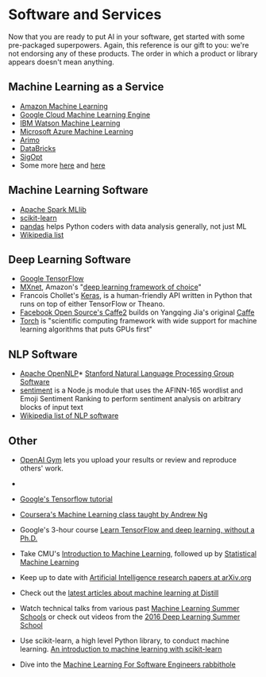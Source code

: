 # Software and Services

Now that you are ready to put AI in your software, get started with some pre-packaged superpowers. Again, this reference is our gift to you: we're not endorsing any of these products. The order in which a product or library appears doesn't mean anything. 

## Machine Learning as a Service
* [Amazon Machine Learning](https://aws.amazon.com/machine-learning/)
* [Google Cloud Machine Learning Engine](https://cloud.google.com/ml-engine/)
* [IBM Watson Machine Learning](https://developer.ibm.com/clouddataservices/docs/ibm-watson-machine-learning/)
* [Microsoft Azure Machine Learning](https://azure.microsoft.com/en-us/services/machine-learning/)
* [Arimo](https://arimo.com/)
* [DataBricks](https://databricks.com/)
* [SigOpt](https://sigopt.com/)
* Some more [here](https://www.quora.com/What-are-the-best-machine-learning-as-a-service-MLaaS-companies-and-startups) and [here](http://www.butleranalytics.com/20-machine-learning-service-platforms/)

## Machine Learning Software
* [Apache Spark MLlib](http://spark.apache.org/mllib/)
* [scikit-learn](http://scikit-learn.org/stable/)
* [pandas](http://pandas.pydata.org/) helps Python coders with data analysis generally, not just ML
* [Wikipedia list](https://en.wikipedia.org/wiki/Machine_learning#Software)

## Deep Learning Software
* [Google TensorFlow](https://www.tensorflow.org/)
* [MXnet](http://mxnet.io/), Amazon's "[deep learning framework of choice](http://www.allthingsdistributed.com/2016/11/mxnet-default-framework-deep-learning-aws.html)"
* Francois Chollet's [Keras](https://keras.io/), is a human-friendly API written in Python that runs on top of either TensorFlow or Theano. 
* [Facebook Open Source's Caffe2](https://caffe2.ai/) builds on Yangqing Jia's original [Caffe](http://caffe.berkeleyvision.org/)
* [Torch](http://torch.ch/) is "scientific computing framework with wide support for machine learning algorithms that puts GPUs first"

## NLP Software
* [Apache OpenNLP](https://opennlp.apache.org/)* [Stanford Natural Language Processing Group Software](https://nlp.stanford.edu/software/)
* [sentiment](https://github.com/thisandagain/sentiment) is a Node.js module that uses the AFINN-165 wordlist and Emoji Sentiment Ranking to perform sentiment analysis on arbitrary blocks of input text
* [Wikipedia list of NLP software](https://en.wikipedia.org/wiki/Category:Natural_language_processing_software)

## Other
* [OpenAI Gym](https://gym.openai.com/) lets you upload your results or review and reproduce others' work. 
*

* [Google's Tensorflow tutorial](https://www.tensorflow.org/tutorials/)
* [Coursera's Machine Learning class taught by Andrew Ng](https://www.coursera.org/learn/machine-learning)
* Google's 3-hour course [Learn TensorFlow and deep learning, without a Ph.D.](https://cloud.google.com/blog/big-data/2017/01/learn-tensorflow-and-deep-learning-without-a-phd)
* Take CMU's [Introduction to Machine Learning](http://www.cs.cmu.edu/~mgormley/courses/10701-f16/), followed up by [Statistical Machine Learning](http://www.stat.cmu.edu/~larry/=sml/) 
* Keep up to date with [Artificial Intelligence research papers at arXiv.org](https://arxiv.org/list/cs.AI/recent)
* Check out the [latest articles about machine learning at Distill](http://distill.pub/)
* Watch technical talks from various past [Machine Learning Summer Schools](http://videolectures.net/site/search/?q=MLSS) or check out videos from the [2016 Deep Learning Summer School](http://videolectures.net/deeplearning2016_montreal/)
* Use scikit-learn, a high level Python library, to conduct machine learning. [An introduction to machine learning with scikit-learn](http://scikit-learn.org/stable/tutorial/basic/tutorial.html)
* Dive into the [Machine Learning For Software Engineers rabbithole](https://github.com/ZuzooVn/machine-learning-for-software-engineers)
